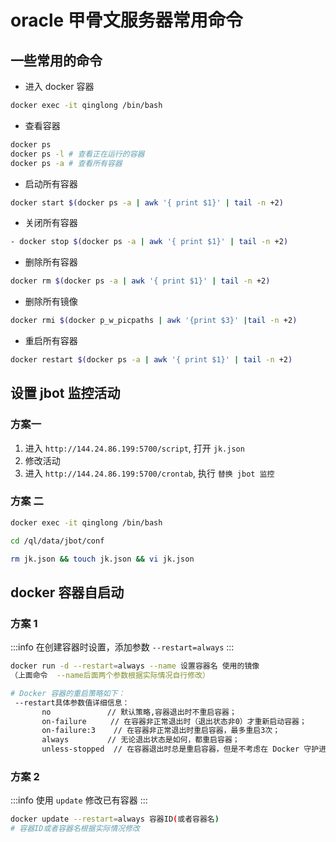 # oracle 甲骨文服务器常用命令

## 一些常用的命令

- 进入 docker 容器

```bash
docker exec -it qinglong /bin/bash
```

- 查看容器

```bash
docker ps
docker ps -l # 查看正在运行的容器
docker ps -a # 查看所有容器
```

- 启动所有容器

```bash
docker start $(docker ps -a | awk '{ print $1}' | tail -n +2)
```

- 关闭所有容器

```bash
- docker stop $(docker ps -a | awk '{ print $1}' | tail -n +2)
```

- 删除所有容器

```bash
docker rm $(docker ps -a | awk '{ print $1}' | tail -n +2)
```

- 删除所有镜像

```bash
docker rmi $(docker p_w_picpaths | awk '{print $3}' |tail -n +2)
```

- 重启所有容器

```bash
docker restart $(docker ps -a | awk '{ print $1}' | tail -n +2)
```

## 设置 jbot 监控活动

### 方案一

1. 进入 `http://144.24.86.199:5700/script`, 打开 `jk.json`
2. 修改活动
3. 进入 `http://144.24.86.199:5700/crontab`, 执行 `替换 jbot 监控`

### 方案 二

```bash
docker exec -it qinglong /bin/bash

cd /ql/data/jbot/conf

rm jk.json && touch jk.json && vi jk.json
```

## docker 容器自启动

### 方案 1

:::info 在创建容器时设置，添加参数 `--restart=always`
:::

```bash
docker run -d --restart=always --name 设置容器名 使用的镜像
（上面命令  --name后面两个参数根据实际情况自行修改）

# Docker 容器的重启策略如下：
 --restart具体参数值详细信息：
       no　　　　　　　 // 默认策略,容器退出时不重启容器；
       on-failure　　  // 在容器非正常退出时（退出状态非0）才重新启动容器；
       on-failure:3    // 在容器非正常退出时重启容器，最多重启3次；
       always　　　　  // 无论退出状态是如何，都重启容器；
       unless-stopped  // 在容器退出时总是重启容器，但是不考虑在 Docker 守护进程启动时就已经停止了的容器。
```

### 方案 2

:::info 使用 `update` 修改已有容器
:::

```bash
docker update --restart=always 容器ID(或者容器名)
# 容器ID或者容器名根据实际情况修改
```
